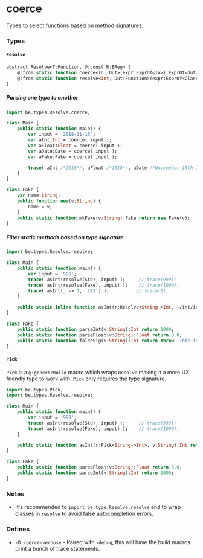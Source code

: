 # coerce

Types to select functions based on method signatures.

### Types

#### `Resolve`

```haxe
abstract Resolve<T:Function, @:const R:EReg> {
    @:from static function coerce<In, Out>(expr:ExprOf<In>):ExprOf<Out>;
    @:from static function resolve<Int, Out:Function>(expr:ExprOf<Class<Int>>):ExprOf<Out>;
}
```

##### _Parsing one type to another_
```haxe
import be.types.Resolve.coerce;

class Main {
    public static function main() {
        var input = '2018-11-15';
        var aInt:Int = coerce( input );
        var aFloat:Float = coerce( input );
        var aDate:Date = coerce( input );
        var aFake:Fake = coerce( input );

        trace( aInt /*2018*/, aFloat /*2018*/, aDate /*Novemeber 15th 2018*/, aFake /* {name:"2018-11-15"} */ );
    }
}

class Fake {
    var name:String;
    public function new(v:String) {
        name = v;
    }
    public static function mkFake(v:String):Fake return new Fake(v);
}
```

##### _Filter static methods based on type signature._
```haxe
import be.types.Resolve.resolve;

class Main {
    public static function main() {
        var input = '999';
        trace( asInt(resolve(Std), input) );     // trace(999);
        trace( asInt(resolve(Fake), input) );    // trace(1000);
        trace( asInt(_ -> 1, '125') );          // trace(1);
    }

    public static inline function asInt(r:Resolve<String->Int, ~/int/i>, v:String):Int return r(v);
}

class Fake {
    public static function parseInt(v:String):Int return 1000;
    public static function parseFloat(v:String):Float return 0.0;
    public static function falseSig(v:String):Int return throw 'This is skipped due to the `~/int/i` regular expression';
}
```

#### `Pick`

`Pick` is a `@:genericBuild` macro which wraps `Resolve` making it a more UX friendly type to work with. 
`Pick` only requires the type signature.

```haxe
import be.types.Pick;
import be.types.Resolve.resolve;

class Main {
    public static function main() {
        var input = '999';
        trace( asInt(resolve(Std), input) );     // trace(999);
        trace( asInt(resolve(Fake), input) );    // trace(1000);
    }

    public static function asInt(r:Pick<String->Int>, v:String):Int return r(v);
}

class Fake {
    public static function parseFloat(v:String):Float return 0.0;
    public static function parseInt(v:String):Int return 1000;
}
```

### Notes

- It's recommended to `import be.type.Resolve.resolve` and to wrap classes in `resolve` to avoid false autocompletion errors.

### Defines

- `-D coerce-verbose` - Paired with `-debug`, this will have the build macros print a bunch of trace statements.